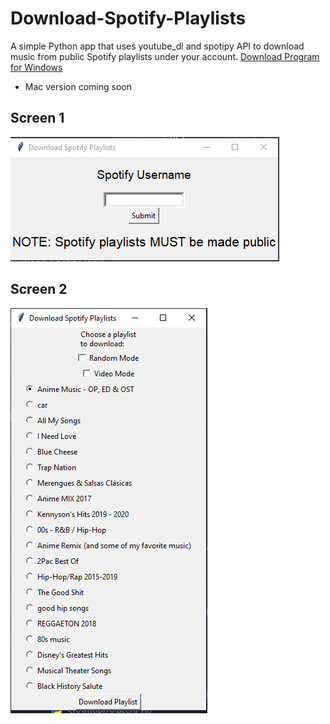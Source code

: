 # Download-Spotify-Playlists
A simple Python app that uses youtube_dl and spotipy API to download music from public Spotify playlists under your account.
<a id="raw-url" href="./dist/Windows-Download-Spotify-Playlists.zip">Download Program for Windows</a>
* Mac version coming soon
## Screen 1
![Screen 1](1screen.png "Screen 1")
## Screen 2
![Screen 2](2screen.PNG "Screen 2")